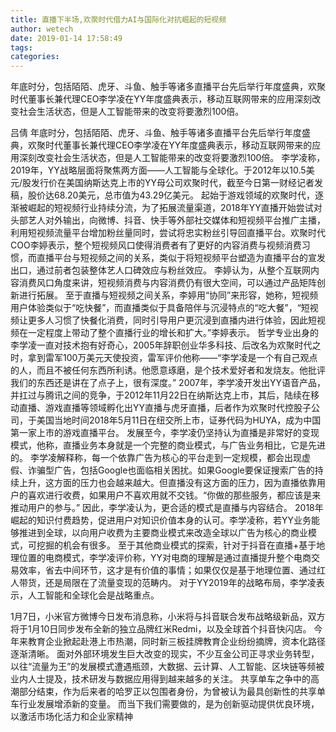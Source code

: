 ```yaml
---
title: 直播下半场,欢聚时代借力AI与国际化对抗崛起的短视频
author: wetech
date: 2019-01-14 17:58:49
tags: 
categories: 
---
```

年底时分，包括陌陌、虎牙、斗鱼、触手等诸多直播平台先后举行年度盛典，欢聚时代董事长兼代理CEO李学凌在YY年度盛典表示，移动互联网带来的应用深刻改变社会生活状态，但是人工智能带来的改变将要激烈100倍。
<!-- more -->
吕倩
年底时分，包括陌陌、虎牙、斗鱼、触手等诸多直播平台先后举行年度盛典，欢聚时代董事长兼代理CEO李学凌在YY年度盛典表示，移动互联网带来的应用深刻改变社会生活状态，但是人工智能带来的改变将要激烈100倍。
李学凌称，2019年，YY战略层面将聚焦两方面——人工智能与全球化。于2012年以10.5美元/股发行价在美国纳斯达克上市的YY母公司欢聚时代，截至今日第一财经记者发稿，股价达68.20美元，总市值为43.29亿美元。
起始于游戏领域的欢聚时代，逐渐被崛起的短视频行业持续分流，为了拓展流量渠道，2018年YY直播开始尝试对头部艺人对外输出，向微博、抖音、快手等外部社交媒体和短视频平台推广主播，利用短视频流量平台增加粉丝量同时，尝试将忠实粉丝引导回直播平台。欢聚时代COO李婷表示，整个短视频风口使得消费者有了更好的内容消费与视频消费习惯，而直播平台与短视频之间的关系，类似于将短视频平台塑造为直播平台的宣发出口，通过前者包装整体艺人口碑效应与粉丝效应。
李婷认为，从整个互联网内容消费风口角度来讲，短视频消费与内容消费仍有很大空间，可以通过产品矩阵创新进行拓展。
至于直播与短视频之间关系，李婷用“协同”来形容，她称，短视频用户体验类似于“吃快餐”，而直播类似于具备陪伴与沉浸特点的“吃大餐”，“短视频让更多人习惯了快餐化消费，同时引导用户更沉浸到直播内进行体验，因此短视频在一定程度上带动了整个直播行业的增长和扩大。”李婷表示。
哲学专业出身的李学凌一直对技术抱有好奇心，2005年辞职创业华多科技、后改名为欢聚时代之时，拿到雷军100万美元天使投资，雷军评价他称——“李学凌是一个有自己观点的人，而且不被任何东西所利诱。他愿意琢磨，是个技术爱好者和发烧友。他批评我们的东西还是讲在了点子上，很有深度。”
2007年，李学凌开发出YY语音产品，并扛过与腾讯之间的竞争，于2012年11月22日在纳斯达克上市，其后，陆续在移动直播、游戏直播等领域孵化出YY直播与虎牙直播，后者作为欢聚时代控股子公司，于美国当地时间2018年5月11日在纽交所上市，证券代码为HUYA，成为中国第一家上市的游戏直播平台。
发展至今，李学凌仍坚持认为直播是非常好的变现模式，他称，直播业务本身就是一个完整的商业模式，与广告业务相比，它是先进的。
李学凌解释称，每一个依靠广告为核心的平台走到一定规模，都会出现虚假、诈骗型广告，包括Google也面临相关困扰。如果Google要保证搜索广告的持续上升，这方面的压力也会越来越大。但直播没有这方面的压力，因为直播依靠用户的喜欢进行收费，如果用户不喜欢用就不交钱。“你做的那些服务，都应该是来推动用户的参与。”
因此，李学凌认为，更合适的模式是直播与内容结合。
2018年崛起的知识付费趋势，促进用户对知识价值本身的认可。李学凌称，若YY业务能够推进到全球，以向用户收费为主要商业模式来改造全球以广告为核心的商业模式，可挖掘的机会有很多。
至于其他商业模式的探索，针对于抖音在直播+基于地理位置的电商模式，李学凌评价称，YY对电商的理解是通过直播提升整个电商交易效率，省去中间环节，这才是有价值的事情；如果仅仅是基于地理位置、通过红人带货，还是局限在了流量变现的范畴内。
对于YY2019年的战略布局，李学凌表示，人工智能和全球化会是战略重点。
 
 
1月7日，小米官方微博今日发布消息称，小米将与抖音联合发布战略级新品，双方将于1月10日同步发布全新的独立品牌红米Redmi，以及全球首个抖音快闪店。
今年来教育企业掀起赴港上市热潮，同时新三板挂牌教育企业纷纷摘牌，资本化路径逐渐清晰。
面对外部环境发生巨大改变的现实，不少互金公司正寻求业务转型，以往“流量为王”的发展模式遭遇瓶颈，大数据、云计算、人工智能、区块链等频被业内人士提及，技术研发与数据应用得到越来越多的关注。
共享单车之争中的高潮部分结束，作为后来者的哈罗正以包围者身份，为曾被认为最具创新性的共享单车行业发展增添新的变量。
而当下我们需要做的，是为创新驱动提供优良环境，以激活市场化活力和企业家精神
